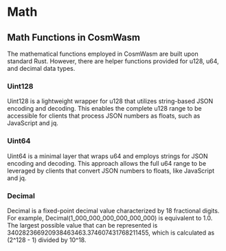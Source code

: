 # Math

## **Math Functions in CosmWasm**

The mathematical functions employed in CosmWasm are built upon standard Rust. However, there are helper functions provided for u128, u64, and decimal data types.

### **Uint128**

Uint128 is a lightweight wrapper for u128 that utilizes string-based JSON encoding and decoding. This enables the complete u128 range to be accessible for clients that process JSON numbers as floats, such as JavaScript and jq.

### **Uint64**

Uint64 is a minimal layer that wraps u64 and employs strings for JSON encoding and decoding. This approach allows the full u64 range to be leveraged by clients that convert JSON numbers to floats, like JavaScript and jq.

### **Decimal**

Decimal is a fixed-point decimal value characterized by 18 fractional digits. For example, Decimal(1\_000\_000\_000\_000\_000\_000) is equivalent to 1.0. The largest possible value that can be represented is 340282366920938463463.374607431768211455, which is calculated as (2^128 - 1) divided by 10^18.
